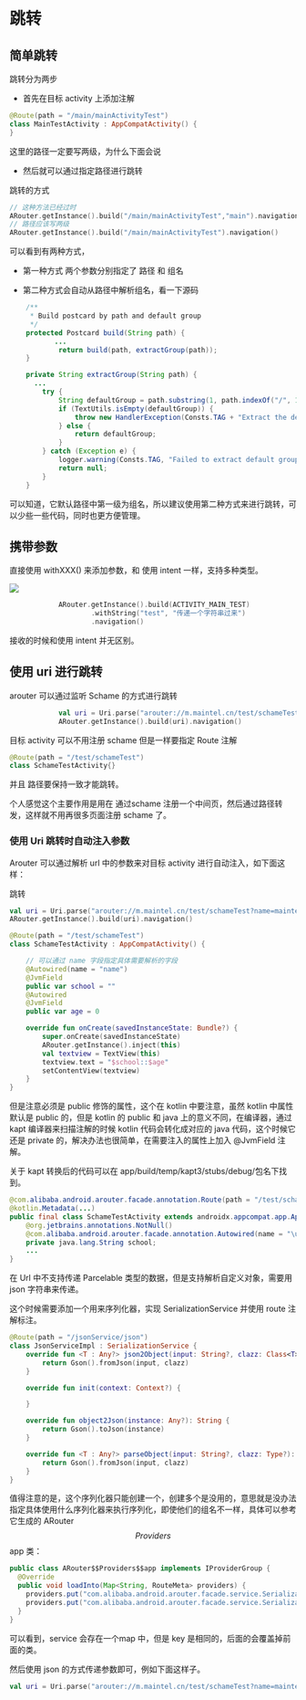 
# 跳转
## 简单跳转
跳转分为两步

- 首先在目标 activity 上添加注解

```kotlin
@Route(path = "/main/mainActivityTest")
class MainTestActivity : AppCompatActivity() {
}
```

这里的路径一定要写两级，为什么下面会说

- 然后就可以通过指定路径进行跳转

跳转的方式
```kotlin 
// 这种方法已经过时
ARouter.getInstance().build("/main/mainActivityTest","main").navigation()
// 路径应该写两级
ARouter.getInstance().build("/main/mainActivityTest").navigation()
```

可以看到有两种方式，
- 第一种方式 两个参数分别指定了 路径 和 组名

- 第二种方式会自动从路径中解析组名，看一下源码

```java
    /**
     * Build postcard by path and default group
     */
    protected Postcard build(String path) {
           ...
            return build(path, extractGroup(path));
    }

    private String extractGroup(String path) {
      ...
        try {
            String defaultGroup = path.substring(1, path.indexOf("/", 1));
            if (TextUtils.isEmpty(defaultGroup)) {
                throw new HandlerException(Consts.TAG + "Extract the default group failed! There's nothing between 2 '/'!");
            } else {
                return defaultGroup;
            }
        } catch (Exception e) {
            logger.warning(Consts.TAG, "Failed to extract default group! " + e.getMessage());
            return null;
        }
    }
```

可以知道，它默认路径中第一级为组名，所以建议使用第二种方式来进行跳转，可以少些一些代码，同时也更方便管理。

## 携带参数

直接使用 withXXX() 来添加参数，和 使用 intent 一样，支持多种类型。

![](http://blogqn.maintel.cn/TIM截图20181122171334.png?e=3119678170&token=cs2nCfx72Y7hW0_NpFYzb3Jab90IJWraRtphMd-q:w02Cgeb1qqZwN3-ZhthSp4R16O4=)

```kotlin
            ARouter.getInstance().build(ACTIVITY_MAIN_TEST)
                    .withString("test", "传递一个字符串过来")
                    .navigation()
```

接收的时候和使用 intent 并无区别。

## 使用 uri 进行跳转

arouter 可以通过监听 Schame 的方式进行跳转

```kotlin
            val uri = Uri.parse("arouter://m.maintel.cn/test/schameTest")
            ARouter.getInstance().build(uri).navigation()
```

目标 activity 可以不用注册 schame 但是一样要指定 Route 注解

```kotlin
@Route(path = "/test/schameTest")
class SchameTestActivity{}
```

并且 路径要保持一致才能跳转。

个人感觉这个主要作用是用在 通过schame 注册一个中间页，然后通过路径转发，这样就不用再很多页面注册 schame 了。

### 使用 Uri 跳转时自动注入参数

Arouter 可以通过解析 url 中的参数来对目标 activity 进行自动注入，如下面这样：

跳转

```kotlin
val uri = Uri.parse("arouter://m.maintel.cn/test/schameTest?name=maintel&age=100")
ARouter.getInstance().build(uri).navigation()
```


```kotlin
@Route(path = "/test/schameTest")
class SchameTestActivity : AppCompatActivity() {

    // 可以通过 name 字段指定具体需要解析的字段
    @Autowired(name = "name")
    @JvmField
    public var school = ""
    @Autowired
    @JvmField
    public var age = 0

    override fun onCreate(savedInstanceState: Bundle?) {
        super.onCreate(savedInstanceState)
        ARouter.getInstance().inject(this)
        val textview = TextView(this)
        textview.text = "$school::$age"
        setContentView(textview)
    }
}
```

但是注意必须是 public 修饰的属性，这个在 kotlin 中要注意，虽然 kotlin 中属性默认是 public 的，但是 kotlin 的 public 和 java 上的意义不同，在编译器，通过 kapt 编译器来扫描注解的时候 kotlin 代码会转化成对应的 java 代码，这个时候它还是 private 的，解决办法也很简单，在需要注入的属性上加入 @JvmField 注解。

关于 kapt 转换后的代码可以在 app/build/temp/kapt3/stubs/debug/包名下找到。

```java
@com.alibaba.android.arouter.facade.annotation.Route(path = "/test/schameTest")
@kotlin.Metadata(...)
public final class SchameTestActivity extends androidx.appcompat.app.AppCompatActivity {
    @org.jetbrains.annotations.NotNull()
    @com.alibaba.android.arouter.facade.annotation.Autowired(name = "\u6e05\u534e")
    private java.lang.String school;
    ...
}
```

在 Url 中不支持传递 Parcelable 类型的数据，但是支持解析自定义对象，需要用json 字符串来传递。

这个时候需要添加一个用来序列化器，实现 SerializationService 并使用 route 注解标注。

```kotlin
@Route(path = "/jsonService/json")
class JsonServiceImpl : SerializationService {
    override fun <T : Any?> json2Object(input: String?, clazz: Class<T>?): T {
        return Gson().fromJson(input, clazz)
    }

    override fun init(context: Context?) {

    }

    override fun object2Json(instance: Any?): String {
        return Gson().toJson(instance)
    }

    override fun <T : Any?> parseObject(input: String?, clazz: Type?): T {
        return Gson().fromJson(input, clazz)
    }
}
```

值得注意的是，这个序列化器只能创建一个，创建多个是没用的，意思就是没办法指定具体使用什么序列化器来执行序列化，即使他们的组名不一样，具体可以参考它生成的 ARouter$$Providers$$app 类：

```java
public class ARouter$$Providers$$app implements IProviderGroup {
  @Override
  public void loadInto(Map<String, RouteMeta> providers) {
    providers.put("com.alibaba.android.arouter.facade.service.SerializationService", RouteMeta.build(RouteType.PROVIDER, JsonServiceImplTest.class, "/test/json", "test", null, -1, -2147483648));
    providers.put("com.alibaba.android.arouter.facade.service.SerializationService", RouteMeta.build(RouteType.PROVIDER, JsonServiceImpl.class, "/main/json", "main", null, -1, -2147483648));
  }
}
```

可以看到，service 会存在一个map 中，但是 key 是相同的，后面的会覆盖掉前面的类。


然后使用 json 的方式传递参数即可，例如下面这样子。

```kotlin
val uri = Uri.parse("arouter://m.maintel.cn/test/schameTest?name=maintel&age=100&student={name:\"泰迪\",age:20}")
```
